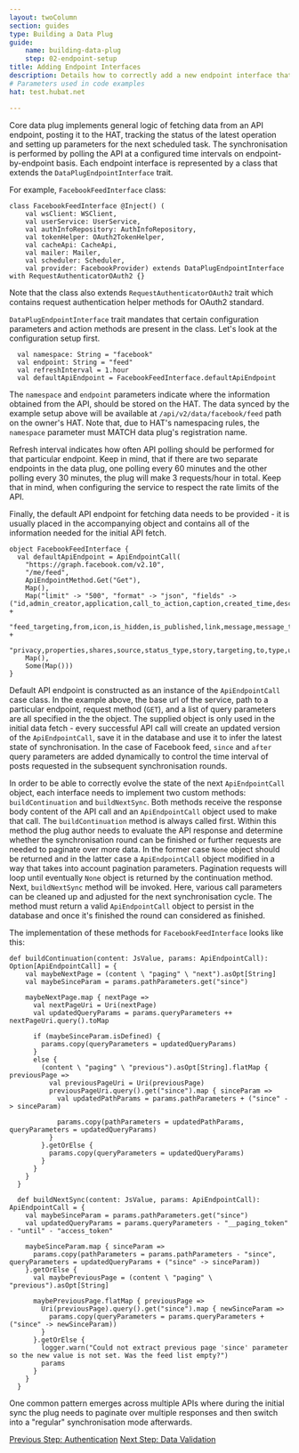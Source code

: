 ```yaml
---
layout: twoColumn
section: guides
type: Building a Data Plug
guide:
    name: building-data-plug
    step: 02-endpoint-setup
title: Adding Endpoint Interfaces
description: Details how to correctly add a new endpoint interface that is used to pull the API data, configure pagination rules, and make sure rate limits are respected.
# Parameters used in code examples
hat: test.hubat.net

---
```


Core data plug implements general logic of fetching data from an API endpoint, posting it to the HAT,
tracking the status of the latest operation and setting up parameters for the next scheduled task. The synchronisation
is performed by polling the API at a configured time intervals on endpoint-by-endpoint basis. Each endpoint interface 
is represented by a class that extends the `DataPlugEndpointInterface` trait. 

For example, `FacebookFeedInterface` class:

```noselect
class FacebookFeedInterface @Inject() (
    val wsClient: WSClient,
    val userService: UserService,
    val authInfoRepository: AuthInfoRepository,
    val tokenHelper: OAuth2TokenHelper,
    val cacheApi: CacheApi,
    val mailer: Mailer,
    val scheduler: Scheduler,
    val provider: FacebookProvider) extends DataPlugEndpointInterface with RequestAuthenticatorOAuth2 {}
```

Note that the class also extends `RequestAuthenticatorOAuth2` trait which contains request authentication helper methods 
for OAuth2 standard.

`DataPlugEndpointInterface` trait mandates that certain configuration parameters and action methods are present in the class. 
Let's look at the configuration setup first.

```noselect
  val namespace: String = "facebook"
  val endpoint: String = "feed"
  val refreshInterval = 1.hour
  val defaultApiEndpoint = FacebookFeedInterface.defaultApiEndpoint
```

The `namespace` and `endpoint` parameters indicate where the information obtained from the API, should be stored
on the HAT. The data synced by the example setup above will be available at `/api/v2/data/facebook/feed` path on the owner's 
HAT. Note that, due to HAT's namespacing rules, the `namespace` parameter must MATCH data plug's registration name.

Refresh interval indicates how often API polling should be performed for that particular endpoint. Keep in mind, that if there
are two separate endpoints in the data plug, one polling every 60 minutes and the other polling every 30 minutes, the plug will
make 3 requests/hour in total. Keep that in mind, when configuring the service to respect the rate limits of the API.

Finally, the default API endpoint for fetching data needs to be provided - it is usually placed in the accompanying object and
contains all of the information needed for the initial API fetch.

```noselect
object FacebookFeedInterface {
  val defaultApiEndpoint = ApiEndpointCall(
    "https://graph.facebook.com/v2.10",
    "/me/feed",
    ApiEndpointMethod.Get("Get"),
    Map(),
    Map("limit" -> "500", "format" -> "json", "fields" -> ("id,admin_creator,application,call_to_action,caption,created_time,description," +
      "feed_targeting,from,icon,is_hidden,is_published,link,message,message_tags,name,object_id,picture,place," +
      "privacy,properties,shares,source,status_type,story,targeting,to,type,updated_time,with_tags,full_picture")),
    Map(),
    Some(Map()))
}
```

Default API endpoint is constructed as an instance of the `ApiEndpointCall` case class. In the example above,
the base url of the service, path to a particular endpoint, request method (`GET`), and a list of query parameters
are all specified in the the object. The supplied object is only used in the initial data fetch - every 
successful API call will create an updated version of the `ApiEndpointCall`, save it in the database and use it to infer 
the latest state of synchronisation. In the case of Facebook feed, `since` and `after` query parameters are added dynamically 
to control the time interval of posts requested in the subsequent synchronisation rounds.

In order to be able to correctly evolve the state of the next `ApiEndpointCall` object, each interface needs to
implement two custom methods: `buildContinuation` and `buildNextSync`. Both methods receive the response body 
content of the API call and an `ApiEndpointCall` object used to make that call. The `buildContinuation` method is
always called first. Within this method the plug author needs to evaluate the API response and determine whether
the synchronisation round can be finished or further requests are needed to paginate over more data. In the former case 
`None` object should be returned and in the latter case a `ApiEndpointCall` object modified in a way that takes into 
account pagination parameters. Pagination requests will loop until eventually `None` object is returned by the continuation 
method. Next, `buildNextSync` method will be invoked. Here, various call parameters can be cleaned up and adjusted for 
the next synchronisation cycle. The method must return a valid `ApiEndpointCall` object to persist in the database and 
once it's finished the round can considered as finished.

The implementation of these methods for `FacebookFeedInterface` looks like this:

```noselect
def buildContinuation(content: JsValue, params: ApiEndpointCall): Option[ApiEndpointCall] = {
    val maybeNextPage = (content \ "paging" \ "next").asOpt[String]
    val maybeSinceParam = params.pathParameters.get("since")

    maybeNextPage.map { nextPage =>
      val nextPageUri = Uri(nextPage)
      val updatedQueryParams = params.queryParameters ++ nextPageUri.query().toMap

      if (maybeSinceParam.isDefined) {
        params.copy(queryParameters = updatedQueryParams)
      }
      else {
        (content \ "paging" \ "previous").asOpt[String].flatMap { previousPage =>
          val previousPageUri = Uri(previousPage)
          previousPageUri.query().get("since").map { sinceParam =>
            val updatedPathParams = params.pathParameters + ("since" -> sinceParam)

            params.copy(pathParameters = updatedPathParams, queryParameters = updatedQueryParams)
          }
        }.getOrElse {
          params.copy(queryParameters = updatedQueryParams)
        }
      }
    }
  }

  def buildNextSync(content: JsValue, params: ApiEndpointCall): ApiEndpointCall = {
    val maybeSinceParam = params.pathParameters.get("since")
    val updatedQueryParams = params.queryParameters - "__paging_token" - "until" - "access_token"

    maybeSinceParam.map { sinceParam =>
      params.copy(pathParameters = params.pathParameters - "since", queryParameters = updatedQueryParams + ("since" -> sinceParam))
    }.getOrElse {
      val maybePreviousPage = (content \ "paging" \ "previous").asOpt[String]

      maybePreviousPage.flatMap { previousPage =>
        Uri(previousPage).query().get("since").map { newSinceParam =>
          params.copy(queryParameters = params.queryParameters + ("since" -> newSinceParam))
        }
      }.getOrElse {
        logger.warn("Could not extract previous page 'since' parameter so the new value is not set. Was the feed list empty?")
        params
      }
    }
  }
```

One common pattern emerges across multiple APIs where during the initial sync the plug needs to paginate over multiple
responses and then switch into a "regular" synchronisation mode afterwards. 

<nav class="pager-nav">
<a href="01-authentication.html">Previous Step: Authentication</a>
<a href="03-data-validation.html">Next Step: Data Validation</a>
</nav>
